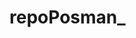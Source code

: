 # repoPosman_
<!-- Postman là gì?
Postman là một App Extensions, cho phép làm việc với các API, nhất là REST, giúp ích rất nhiều cho việc testing. Hỗ trợ tất cả các phương thức HTTP (GET, POST, PUT, DELETE, OPTIONS, HEAD ...) Postman cho phép lưu lại các lần sử dụng. Sử dụng cho cá nhân hoặc team lớn 
Cách sử dụng
Làm việc với request get

* Request GET được sử dụng để truy vấn thông tin được truyền vào từ URL. Điều này sẽ không làm thay đổi gì với endpoint. Chúng ta sẽ sử dụng URL bên dưới cho các ví dụ trong bài này:
https://jsonplaceholder.typicode.com/users
Trong workspace của postman:
    Thiết lập request HTTP của bạn là GET
    Trong trường URL yêu cầu, nhập vào link
    Kích nút Send
    Bạn sẽ nhìn thấy message là 200 ok
    Sẽ hiển thị kết quả 10 người dùng trong phần Body của bạn.

* Làm việc với request post
Request post khác với request get ở chố request post có thao tác dữ liệu. Bước 1: Kích dấu + để thêm mới một tab cho request mới:
Trong tab mới 
    Thiết lập request HTTP là POST
    Nhập vào link với url: https://jsonplaceholder.typicode.com/users
    Chuyển tới tab Body
Trong tab Body
    Click chọn raw
    Select JSON
Copy và paste chỉ một user từ kết quả request trước như bên dưới. Đảm bảo rằng mã đã được sao chép chính xác với các dấu đóng mở. Thay đổi id thành 11 và đặt name bất kỳ tên nào bạn muốn. Bạn cũng có thể thay đổi các trường khác như address.
Kích nút Send
    Status: 201 Created được hiển thị
    Dữ liệu Post được hiển thị trong tab Body


-->

